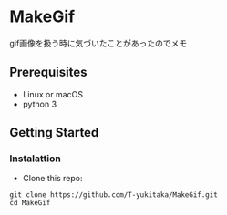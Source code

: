 # MakeGif

gif画像を扱う時に気づいたことがあったのでメモ

## Prerequisites
- Linux or macOS
- python 3

## Getting Started
### Instalattion
- Clone this repo:
```
git clone https://github.com/T-yukitaka/MakeGif.git
cd MakeGif
```